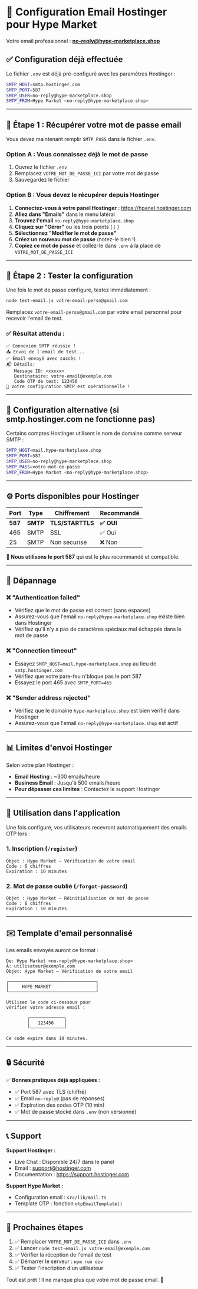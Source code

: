# 📧 Configuration Email Hostinger pour Hype Market

Votre email professionnel : **no-reply@hype-marketplace.shop**

## ✅ Configuration déjà effectuée

Le fichier `.env` est déjà pré-configuré avec les paramètres Hostinger :

```bash
SMTP_HOST=smtp.hostinger.com
SMTP_PORT=587
SMTP_USER=no-reply@hype-marketplace.shop
SMTP_FROM=Hype Market <no-reply@hype-marketplace.shop>
```

---

## 🔐 Étape 1 : Récupérer votre mot de passe email

Vous devez maintenant remplir `SMTP_PASS` dans le fichier `.env`.

### Option A : Vous connaissez déjà le mot de passe
1. Ouvrez le fichier `.env`
2. Remplacez `VOTRE_MOT_DE_PASSE_ICI` par votre mot de passe
3. Sauvegardez le fichier

### Option B : Vous devez le récupérer depuis Hostinger

1. **Connectez-vous à votre panel Hostinger** : https://hpanel.hostinger.com
2. **Allez dans "Emails"** dans le menu latéral
3. **Trouvez l'email** `no-reply@hype-marketplace.shop`
4. **Cliquez sur "Gérer"** ou les trois points (⋮)
5. **Sélectionnez "Modifier le mot de passe"**
6. **Créez un nouveau mot de passe** (notez-le bien !)
7. **Copiez ce mot de passe** et collez-le dans `.env` à la place de `VOTRE_MOT_DE_PASSE_ICI`

---

## 🧪 Étape 2 : Tester la configuration

Une fois le mot de passe configuré, testez immédiatement :

```bash
node test-email.js votre-email-perso@gmail.com
```

Remplacez `votre-email-perso@gmail.com` par votre email personnel pour recevoir l'email de test.

### ✅ Résultat attendu :

```
✅ Connexion SMTP réussie !
📤 Envoi de l'email de test...
✅ Email envoyé avec succès !
📬 Détails:
   Message ID: <xxxxx>
   Destinataire: votre-email@exemple.com
   Code OTP de test: 123456
🎉 Votre configuration SMTP est opérationnelle !
```

---

## 🔧 Configuration alternative (si smtp.hostinger.com ne fonctionne pas)

Certains comptes Hostinger utilisent le nom de domaine comme serveur SMTP :

```bash
SMTP_HOST=mail.hype-marketplace.shop
SMTP_PORT=587
SMTP_USER=no-reply@hype-marketplace.shop
SMTP_PASS=votre-mot-de-passe
SMTP_FROM=Hype Market <no-reply@hype-marketplace.shop>
```

---

## ⚙️ Ports disponibles pour Hostinger

| Port | Type | Chiffrement | Recommandé |
|------|------|-------------|------------|
| **587** | **SMTP** | **TLS/STARTTLS** | **✅ OUI** |
| 465 | SMTP | SSL | ✅ Oui |
| 25 | SMTP | Non sécurisé | ❌ Non |

**📌 Nous utilisons le port 587** qui est le plus recommandé et compatible.

---

## 🚨 Dépannage

### ❌ "Authentication failed"
- Vérifiez que le mot de passe est correct (sans espaces)
- Assurez-vous que l'email `no-reply@hype-marketplace.shop` existe bien dans Hostinger
- Vérifiez qu'il n'y a pas de caractères spéciaux mal échappés dans le mot de passe

### ❌ "Connection timeout"
- Essayez `SMTP_HOST=mail.hype-marketplace.shop` au lieu de `smtp.hostinger.com`
- Vérifiez que votre pare-feu n'bloque pas le port 587
- Essayez le port 465 avec `SMTP_PORT=465`

### ❌ "Sender address rejected"
- Vérifiez que le domaine `hype-marketplace.shop` est bien vérifié dans Hostinger
- Assurez-vous que l'email `no-reply@hype-marketplace.shop` est actif

---

## 📊 Limites d'envoi Hostinger

Selon votre plan Hostinger :
- **Email Hosting** : ~300 emails/heure
- **Business Email** : Jusqu'à 500 emails/heure
- **Pour dépasser ces limites** : Contactez le support Hostinger

---

## 🎯 Utilisation dans l'application

Une fois configuré, vos utilisateurs recevront automatiquement des emails OTP lors :

### 1. Inscription (`/register`)
```
Objet : Hype Market — Vérification de votre email
Code : 6 chiffres
Expiration : 10 minutes
```

### 2. Mot de passe oublié (`/forgot-password`)
```
Objet : Hype Market — Réinitialisation de mot de passe
Code : 6 chiffres
Expiration : 10 minutes
```

---

## ✉️ Template d'email personnalisé

Les emails envoyés auront ce format :

```
De: Hype Market <no-reply@hype-marketplace.shop>
À: utilisateur@exemple.com
Objet: Hype Market — Vérification de votre email

┌─────────────────────────────────┐
│     HYPE MARKET                 │
└─────────────────────────────────┘

Utilisez le code ci-dessous pour 
vérifier votre adresse email :

        ┌─────────────┐
        │   123456    │
        └─────────────┘

Ce code expire dans 10 minutes.
```

---

## 🔒 Sécurité

✅ **Bonnes pratiques déjà appliquées :**
- ✅ Port 587 avec TLS (chiffré)
- ✅ Email `no-reply@` (pas de réponses)
- ✅ Expiration des codes OTP (10 min)
- ✅ Mot de passe stocké dans `.env` (non versionné)

---

## 📞 Support

**Support Hostinger :**
- Live Chat : Disponible 24/7 dans le panel
- Email : support@hostinger.com
- Documentation : https://support.hostinger.com

**Support Hype Market :**
- Configuration email : `src/lib/mail.ts`
- Template OTP : fonction `otpEmailTemplate()`

---

## 🚀 Prochaines étapes

1. ✅ Remplacer `VOTRE_MOT_DE_PASSE_ICI` dans `.env`
2. ✅ Lancer `node test-email.js votre-email@exemple.com`
3. ✅ Vérifier la réception de l'email de test
4. ✅ Démarrer le serveur : `npm run dev`
5. ✅ Tester l'inscription d'un utilisateur

Tout est prêt ! Il ne manque plus que votre mot de passe email. 🎉
